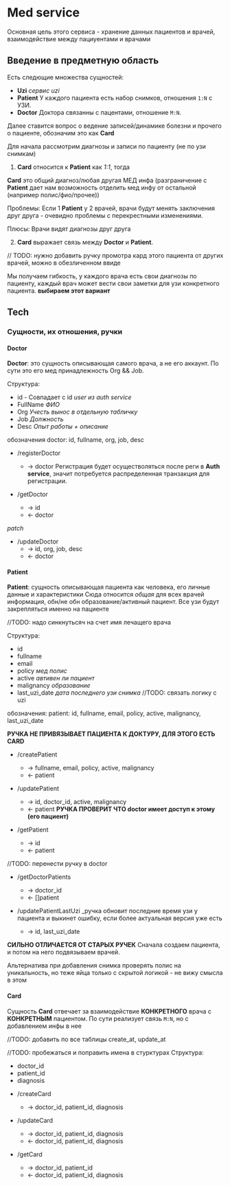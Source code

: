 # Med service

Основная цель этого сервиса - хранение данных пациентов и врачей, взаимодействие между пациуентами и врачами

## Введение в предметную область

Есть следющие множества сущностей:

+ __Uzi__ _сервис uzi_
+ __Patient__ У каждого пациента есть набор снимков, отношения `1:N` с УЗИ.
+ __Doctor__ Доктора связанны с пацентами, отношение `M:N`.

Далее ставится вопрос о ведение записей/динамике болезни и прочего о пациенте, обозначим это как __Card__

Для начала рассмотрим диагнозы и записи по пациенту (не по узи снимкам)

1) __Card__ относится к __Patient__ как _1:1_, тогда 

__Card__ это общий диагноз/любая другая МЕД инфа (разграничение с __Patient__ дает нам возможность отделить мед инфу от остальной (например полис/фио/прочее))

Проблемы: Если 1 __Patient__ у 2 врачей, врачи будут менять заключения друг друга - очевидно проблемы с перекрестными изменениями.

Плюсы: Врачи видят диагнозы друг друга

2) __Card__ выражает связь между __Doctor__ и __Patient__.

// TODO: нужно добавить ручку промотра кард этого пациента от других врачей, можно в обезличенном ввиде

Мы получаем гибкость, у каждого врача есть свои диагнозы по пациенту, каждый врач может вести свои заметки для узи конкретного пациента. __выбираем этот вариант__

## Tech
### Сущности, их отношения, ручки

#### Doctor

__Doctor__: это сущность описывающая самого врача, а не его аккаунт. По сути это его мед принадлежность Org && Job.

Структура:
* id - Совпадает с id _user из auth service_
* FullName _ФИО_
* Org _Учесть вынос в отдельную табличку_
* Job _Должность_
* Desc _Опыт работы + описание_

обозначения
    doctor: id, fullname, org, job, desc

+ /registerDoctor
    - -> doctor
Регистрация будет осуществоляться после реги в __Auth service__, значит потребуется распределенная транзакция для регистрации.

+ /getDoctor
    - -> id
    - <- doctor

_patch_
+ /updateDoctor
    - -> id, org, job, desc
    - <- doctor

#### Patient

__Patient__: сущность описывающая пациента как человека, его личные данные и характеристики
Сюда относится _общая_ для всех врачей информация, обн/не обн образование/активный пациент.
Все узи будут закрепляться именно на пациенте

//TODO: надо синкнутьсяч на счет имя лечащего врача

Структура:
* id 
* fullname   
* email  
* policy _мед полис_
* active _автивен ли пациент_
* malignancy _образование_
* last_uzi_date _дата последнего узи снимка_ //TODO: связать логику с uzi

обозначения:
    patient: id, fullname, email, policy, active, malignancy, last_uzi_date

__РУЧКА НЕ ПРИВЯЗЫВАЕТ ПАЦИЕНТА К ДОКТУРУ, ДЛЯ ЭТОГО ЕСТЬ CARD__
+ /createPatient
    - -> fullname, email, policy, active, malignancy
    - <- patient

+ /updatePatient
    - -> id, doctor_id, active, malignancy
    - <- patient
__РУЧКА ПРОВЕРИТ ЧТО doctor имеет доступ к этому (его пациент)__

+ /getPatient
    - -> id
    - <- patient

//TODO: перенести ручку в doctor
+ /getDoctorPatients
    - -> doctor_id
    - <- []patient

+ /updatePatientLastUzi _ручка обновит последние время узи у пациента и выкинет ошибку, если более актуальная версия уже есть
    - -> id, last_uzi_date


__СИЛЬНО ОТЛИЧАЕТСЯ ОТ СТАРЫХ РУЧЕК__
Сначала создаем пациента, и потом на него подвязываем врачей.

Альтернатива при добавления снимка проверять полис на уникальность, но теже яйца только с скрытой логикой - не вижу смысла в этом

#### Card

Сущность __Card__ отвечает за взаимодействие __КОНКРЕТНОГО__ врача с __КОНКРЕТНЫМ__ пациентом. По сути реализует связь `M:N`, но с добавлением инфы в нее

//TODO: добавить по все таблицы create_at, update_at

//TODO: пробежаться и поправить имена в стурктурах
Структура:
* doctor_id
* patient_id
* diagnosis

+ /createCard
    - -> doctor_id, patient_id, diagnosis

+ /updateCard
    - -> doctor_id, patient_id, diagnosis
    - <- doctor_id, patient_id, diagnosis

+ /getCard
    - -> doctor_id, patient_id
    - <- doctor_id, patient_id, diagnosis
